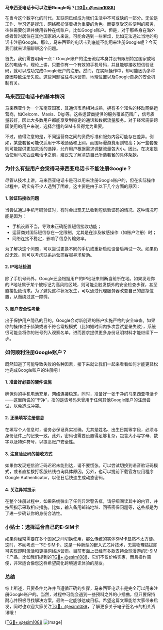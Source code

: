 **马来西亚电话卡可以注册Google吗？[[TG💪+ @esim1088](https://t.me/s/esim1088)]**

在当今这个数字化的时代，互联网已经成为我们生活中不可或缺的一部分。无论是工作、学习还是娱乐，网络都扮演着极为重要的角色。而要享受这些便利的服务，往往需要创建并使用各种在线账户，比如Google账户。但是，对于那些身在海外或者暂时居住在其他国家的人来说，可能会遇到一些麻烦，比如无法通过当地的电话卡注册Google。那么，马来西亚的电话卡到底能不能用来注册Google呢？今天我们就来详细聊聊这个问题。

首先，我们需要明确一点：Google账户的注册流程本身并没有限制特定国家或地区的电话卡。理论上讲，只要你有一个有效的手机号码，并且能够接收短信验证码，就可以成功完成Google账户的注册。然而，在实际操作中，却可能因为多种原因导致注册失败。这些问题往往与运营商、地理位置以及Google自身的安全机制有关。

### **马来西亚电话卡的基本情况**

马来西亚作为一个东南亚国家，其通信市场相对成熟，拥有多个知名的移动网络运营商，如Celcom、Maxis、Digi等。这些运营商提供的服务覆盖范围广，信号质量较好，因此大多数用户都能享受到稳定的通话和数据流量服务。对于经常需要跨国使用的用户来说，选择合适的SIM卡显得尤为重要。

不过，值得注意的是，不同运营商之间的资费标准和服务内容可能存在差异。例如，某些套餐可能仅适用于本地通话和上网，而国际漫游费用则较高；另一些套餐则可能提供更加灵活的选择，允许用户根据需求调整流量包大小。因此，在决定是否使用马来西亚电话卡之前，建议先了解清楚自己所选套餐的具体条款。

### **为什么有些用户会觉得马来西亚电话卡不能注册Google？**

尽管从技术上讲，马来西亚电话卡是可以用来注册Google账户的，但在实际操作过程中，确实有不少人遇到了困难。这主要是由于以下几个方面的原因：

#### **1. 验证码接收问题**
当尝试通过手机号码验证时，有时会出现无法收到短信验证码的情况。这种情况可能是因为：
- 手机设置不当，导致未正确配置短信接收功能；
- 运营商对国际短信存在一定限制，尤其是在涉及敏感操作（如账户注册）时；
- 网络连接不稳定，影响了信息传输效率。

为了解决这个问题，可以尝试更换不同的手机或重新启动设备后再试一次。如果仍然无效，则可以考虑联系运营商客服寻求帮助。

#### **2. IP地址检测**
除了手机号码外，Google还会根据用户的IP地址来判断当前所在地。如果发现你的IP地址属于某个被标记为高风险区域，则可能会触发额外的安全检查步骤，甚至直接拒绝请求。为了避免这种状况发生，可以通过代理服务器改变自己的虚拟位置，从而绕过这一障碍。

#### **3. 账户安全性考量**
出于保护用户隐私的目的，Google会对新创建的账户实施严格的安全审查。如果你的操作过于频繁或者不符合常规模式（比如短时间内多次尝试登录失败），系统很可能会将你的账号列入观察名单，进而要求提供更多身份证明材料才能继续下一步。

### **如何顺利注册Google账户？**

既然知道了可能导致失败的各种因素，接下来就让我们一起来看看如何才能更轻松地完成Google账户的注册吧！

#### **1. 准备好必要的硬件设施**
确保你的手机电池充足，网络连接稳定。同时，准备好一张干净的马来西亚电话卡——这里所说的“干净”，指的是该号码未曾用于任何其他Google账户的注册尝试，以免造成冲突。

#### **2. 正确填写注册信息**
在填写个人信息时，请务必保证真实准确。尤其是姓名、出生日期等字段，必须与身份证件上的记录一致。此外，密码也需要设置得足够复杂，包含大小写字母、数字以及特殊符号，以提高账户安全性。

#### **3. 注意验证码的接收方式**
如果你发现短信验证码迟迟未能到达，请不要慌张。可以尝试切换到语音验证码模式，或者直接拨打客服热线咨询具体原因。另外，也可以提前下载官方应用程序Google Authenticator，以便日后快速生成动态密码。

#### **4. 关注异常提示**
在整个注册过程中，如果系统弹出了任何异常警告框，请仔细阅读其中的内容，并按照指示采取相应措施。比如，输入备用邮箱地址、回答密保问题等，这些都是为了进一步确认你的身份合法性。

### **小贴士：选择适合自己的E-SIM卡**

如果你经常需要在多个国家之间切换使用，那么传统的实体SIM卡显然不太方便。这时，不妨考虑一下E-SIM卡。这是一种新型的嵌入式芯片技术，无需物理插拔即可实现即时激活和更换网络运营商。目前市面上已经有多款支持全球漫游的E-SIM卡产品，比如我们提到的[TG💪+ @esim1088](https://t.me/s/esim1088)，它们不仅价格实惠，而且操作简便，非常适合像您这样希望简化跨境通讯体验的朋友。

### **总结**

综上所述，只要条件允许并且遵循正确的步骤，马来西亚电话卡是完全可以用来注册Google账户的。当然，过程中可能会遇到一些预料之外的小插曲，但只要保持耐心并积极寻找解决方案，最终一定能够达成目标。希望这篇文章能给大家带来启发，同时也欢迎大家关注[TG💪+ @esim1088](https://t.me/s/esim1088)，了解更多关于电子签名卡的相关资讯哦！

[[TG💪+ @esim1088](https://t.me/s/esim1088) ![Image](https://i.postimg.cc/4NQfJmqS/Snipaste-2025-05-13-00-14-12.png)]